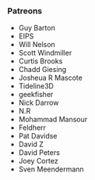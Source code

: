 ### Patreons #### 
- Guy Barton 
- EIPS  
- Will Nelson 
- Scott Windmiller 
- Curtis Brooks 
- Chadd Giesing 
- Josheua R Mascote 
- Tideline3D 
- geekfisher 
- Nick Darrow 
- N.R 
- Mohammad Mansour 
- Feldherr 
- Pat Davidse 
- David Z 
- David Peters 
- Joey Cortez 
- Sven Meendermann 
